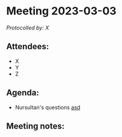 # Meeting 2023-03-03

*Protocolled by: X*

## Attendees:

- X
- Y
- Z

## Agenda:
- Nursultan's questions [asd]()

## Meeting notes:
